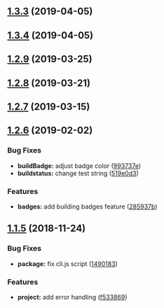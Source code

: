 ## [1.3.3](https://github.com/olavoparno/jest-badges-readme/compare/1.3.4...1.3.3) (2019-04-05)



## [1.3.4](https://github.com/olavoparno/jest-badges-readme/compare/1.2.9...1.3.4) (2019-04-05)



## [1.2.9](https://github.com/olavoparno/jest-badges-readme/compare/1.2.8...1.2.9) (2019-03-25)



## [1.2.8](https://github.com/olavoparno/jest-badges-readme/compare/1.2.7...1.2.8) (2019-03-21)



## [1.2.7](https://github.com/olavoparno/jest-badges-readme/compare/1.2.6...1.2.7) (2019-03-15)



## [1.2.6](https://github.com/olavoparno/jest-badges-readme/compare/v1.1.5...1.2.6) (2019-02-02)


### Bug Fixes

* **buildBadge:** adjust badge color ([993737e](https://github.com/olavoparno/jest-badges-readme/commit/993737e))
* **buildstatus:** change test string ([519e0d3](https://github.com/olavoparno/jest-badges-readme/commit/519e0d3))


### Features

* **badges:** add building badges feature ([285937b](https://github.com/olavoparno/jest-badges-readme/commit/285937b))



## [1.1.5](https://github.com/olavoparno/jest-badges-readme/compare/1490183...v1.1.5) (2018-11-24)


### Bug Fixes

* **package:** fix cli.js script ([1490183](https://github.com/olavoparno/jest-badges-readme/commit/1490183))


### Features

* **project:** add error handling ([f533869](https://github.com/olavoparno/jest-badges-readme/commit/f533869))



